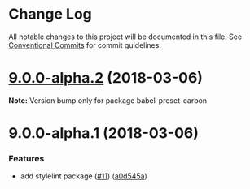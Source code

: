 # Change Log

All notable changes to this project will be documented in this file.
See [Conventional Commits](https://conventionalcommits.org) for commit guidelines.

<a name="9.0.0-alpha.2"></a>
# [9.0.0-alpha.2](https://github.com/joshblack/carbon/compare/babel-preset-carbon@9.0.0-alpha.1...babel-preset-carbon@9.0.0-alpha.2) (2018-03-06)




**Note:** Version bump only for package babel-preset-carbon

<a name="9.0.0-alpha.1"></a>
# 9.0.0-alpha.1 (2018-03-06)


### Features

* add stylelint package ([#11](https://github.com/joshblack/carbon/issues/11)) ([a0d545a](https://github.com/joshblack/carbon/commit/a0d545a))
